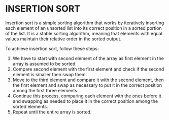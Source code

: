 # INSERTION SORT 
Insertion sort is a simple sorting algorithm that works by iteratively inserting each element of an unsorted list into its correct position in a sorted portion of the list. It is a stable sorting algorithm, meaning that elements with equal values maintain their relative order in the sorted output.</br>

To achieve insertion sort, follow these steps:

1) We have to start with second element of the array as first element in the array is assumed to be sorted.
2) Compare second element with the first element and check if the second element is smaller then swap them.
3) Move to the third element and compare it with the second element, then the first element and swap as necessary to put it in the correct position among the first three elements.
4) Continue this process, comparing each element with the ones before it and swapping as needed to place it in the correct position among the sorted elements.
5) Repeat until the entire array is sorted.

